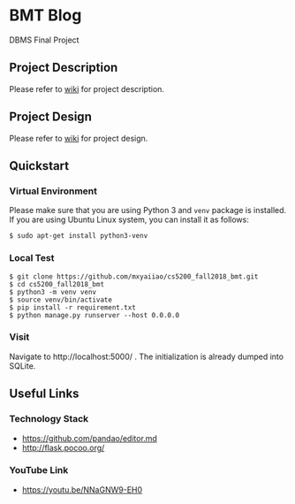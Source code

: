 # BMT Blog
DBMS Final Project

## Project Description
Please refer to [wiki][description] for project description.

## Project Design
Please refer to [wiki][design] for project design.

## Quickstart
### Virtual Environment
Please make sure that you are using Python 3 and `venv` package is installed. 
If you are using Ubuntu Linux system, you can install it as follows:
```
$ sudo apt-get install python3-venv
```
### Local Test
```
$ git clone https://github.com/mxyaiiao/cs5200_fall2018_bmt.git
$ cd cs5200_fall2018_bmt
$ python3 -m venv venv
$ source venv/bin/activate
$ pip install -r requirement.txt
$ python manage.py runserver --host 0.0.0.0
```
### Visit
Navigate to http://localhost:5000/ . The initialization is already dumped into SQLite.

## Useful Links
### Technology Stack
* https://github.com/pandao/editor.md
* http://flask.pocoo.org/
### YouTube Link
* https://youtu.be/NNaGNW9-EH0

[description]: https://github.com/mxyaiiao/cs5200_fall2018_bmt/wiki/Project
[design]: https://github.com/mxyaiiao/cs5200_fall2018_bmt/wiki/Design

